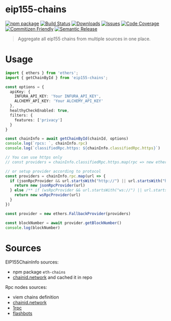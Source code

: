 # eip155-chains

[![npm package][npm-img]][npm-url]
[![Build Status][build-img]][build-url]
[![Downloads][downloads-img]][downloads-url]
[![Issues][issues-img]][issues-url]
[![Code Coverage][codecov-img]][codecov-url]
[![Commitizen Friendly][commitizen-img]][commitizen-url]
[![Semantic Release][semantic-release-img]][semantic-release-url]

> Aggregate all eip155 chains from multiple sources in one place.

# Usage

```Typescript
import { ethers } from 'ethers';
import { getChainById } from 'eip155-chains';

const options = {
  apiKey: {
    INFURA_API_KEY: 'Your INFURA_API_KEY',
    ALCHEMY_API_KEY: 'Your ALCHEMY_API_KEY'
  },
  healthyCheckEnabled: true,
  filters: {
    features: ['privacy']
  }
}

const chainInfo = await getChainById(chainId, options)
console.log(`rpcs: `, chainInfo.rpc)
console.log(`classifiedRpc.https: ${chainInfo.classifiedRpc.https}`)

// You can use https only
// const providers = chainInfo.classifiedRpc.https.map(rpc => new ethers.JsonRpcProvider(rpc.url))

// or setup provider according to protocol
const providers = chainInfo.rpc.map(url => {
  if (jsonRpcProvider && url.startsWith("http://") || url.startsWith("https://")) {
    return new jsonRpcProvider(url)
  } else /** if (wsRpcProvider && url.startsWith("ws://") || url.startsWith("wss://")) */ {
    return new wsRpcProvider(url)
  }
})

const provider = new ethers.FallbackProvider(providers)

const blockNumber = await provider.getBlockNumber()
console.log(blockNumber)
```

# Sources

EIP155ChainInfo sources:

- npm package `eth-chains`
- [chainid.network](https://chainid.network/chains.json) and cached it in repo

Rpc nodes sources:

- viem chains definition
- [chainid.network](https://chainid.network/chains.json)
- [1rpc](https://www.1rpc.io/)
- [flashbots](https://docs.flashbots.net/flashbots-protect/quick-start)

[build-img]:https://github.com/ryansonshine/typescript-npm-package-template/actions/workflows/release.yml/badge.svg
[build-url]:https://github.com/ryansonshine/typescript-npm-package-template/actions/workflows/release.yml
[downloads-img]:https://img.shields.io/npm/dt/typescript-npm-package-template
[downloads-url]:https://www.npmtrends.com/typescript-npm-package-template
[npm-img]:https://img.shields.io/npm/v/typescript-npm-package-template
[npm-url]:https://www.npmjs.com/package/typescript-npm-package-template
[issues-img]:https://img.shields.io/github/issues/ryansonshine/typescript-npm-package-template
[issues-url]:https://github.com/ryansonshine/typescript-npm-package-template/issues
[codecov-img]:https://codecov.io/gh/ryansonshine/typescript-npm-package-template/branch/main/graph/badge.svg
[codecov-url]:https://codecov.io/gh/ryansonshine/typescript-npm-package-template
[semantic-release-img]:https://img.shields.io/badge/%20%20%F0%9F%93%A6%F0%9F%9A%80-semantic--release-e10079.svg
[semantic-release-url]:https://github.com/semantic-release/semantic-release
[commitizen-img]:https://img.shields.io/badge/commitizen-friendly-brightgreen.svg
[commitizen-url]:http://commitizen.github.io/cz-cli/
